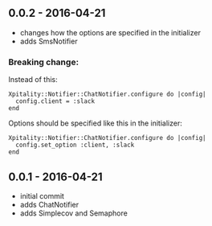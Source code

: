 ## 0.0.2 - 2016-04-21
  * changes how the options are specified in the initializer
  * adds SmsNotifier

### Breaking change:

Instead of this:

    Xpitality::Notifier::ChatNotifier.configure do |config|
      config.client = :slack
    end

Options should be specified like this in the initializer:

    Xpitality::Notifier::ChatNotifier.configure do |config|
      config.set_option :client, :slack
    end    

## 0.0.1 - 2016-04-21
  * initial commit
  * adds ChatNotifier
  * adds Simplecov and Semaphore